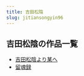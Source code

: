 ```yaml
---
title: 吉田松陰
slug: jitiansongyin96
---
```


## 吉田松陰の作品一覧

- [吉田松陰より某へ](jitiansongyinyo-6ca)
- [留魂録](liuhunlu-a40)
